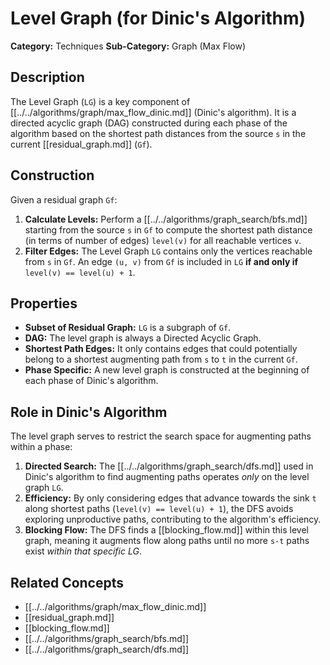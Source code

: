 # Level Graph (for Dinic's Algorithm)

**Category:** Techniques
**Sub-Category:** Graph (Max Flow)

## Description

The Level Graph (`LG`) is a key component of [[../../algorithms/graph/max_flow_dinic.md]] (Dinic's algorithm). It is a directed acyclic graph (DAG) constructed during each phase of the algorithm based on the shortest path distances from the source `s` in the current [[residual_graph.md]] (`Gf`).

## Construction

Given a residual graph `Gf`:

1.  **Calculate Levels:** Perform a [[../../algorithms/graph_search/bfs.md]] starting from the source `s` in `Gf` to compute the shortest path distance (in terms of number of edges) `level(v)` for all reachable vertices `v`.
2.  **Filter Edges:** The Level Graph `LG` contains only the vertices reachable from `s` in `Gf`. An edge `(u, v)` from `Gf` is included in `LG` **if and only if** `level(v) == level(u) + 1`.

## Properties

*   **Subset of Residual Graph:** `LG` is a subgraph of `Gf`.
*   **DAG:** The level graph is always a Directed Acyclic Graph.
*   **Shortest Path Edges:** It only contains edges that could potentially belong to a shortest augmenting path from `s` to `t` in the current `Gf`.
*   **Phase Specific:** A new level graph is constructed at the beginning of each phase of Dinic's algorithm.

## Role in Dinic's Algorithm

The level graph serves to restrict the search space for augmenting paths within a phase:

1.  **Directed Search:** The [[../../algorithms/graph_search/dfs.md]] used in Dinic's algorithm to find augmenting paths operates *only* on the level graph `LG`.
2.  **Efficiency:** By only considering edges that advance towards the sink `t` along shortest paths (`level(v) == level(u) + 1`), the DFS avoids exploring unproductive paths, contributing to the algorithm's efficiency.
3.  **Blocking Flow:** The DFS finds a [[blocking_flow.md]] within this level graph, meaning it augments flow along paths until no more `s-t` paths exist *within that specific LG*.

## Related Concepts

*   [[../../algorithms/graph/max_flow_dinic.md]]
*   [[residual_graph.md]]
*   [[blocking_flow.md]]
*   [[../../algorithms/graph_search/bfs.md]]
*   [[../../algorithms/graph_search/dfs.md]] 
